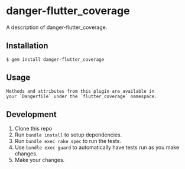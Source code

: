 # danger-flutter_coverage

A description of danger-flutter_coverage.

## Installation

    $ gem install danger-flutter_coverage

## Usage

    Methods and attributes from this plugin are available in
    your `Dangerfile` under the `flutter_coverage` namespace.

## Development

1. Clone this repo
2. Run `bundle install` to setup dependencies.
3. Run `bundle exec rake spec` to run the tests.
4. Use `bundle exec guard` to automatically have tests run as you make changes.
5. Make your changes.
